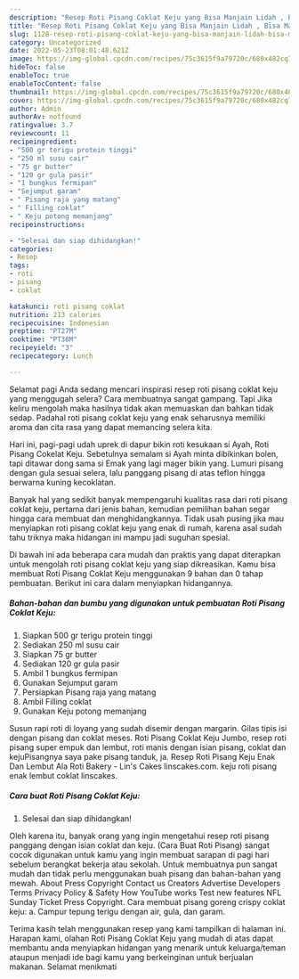 ```yaml
---
description: "Resep Roti Pisang Coklat Keju yang Bisa Manjain Lidah , Bisa Manjain Lidah"
title: "Resep Roti Pisang Coklat Keju yang Bisa Manjain Lidah , Bisa Manjain Lidah"
slug: 1128-resep-roti-pisang-coklat-keju-yang-bisa-manjain-lidah-bisa-manjain-lidah
category: Uncategorized
date: 2022-05-23T08:01:48.621Z
image: https://img-global.cpcdn.com/recipes/75c3615f9a79720c/680x482cq70/roti-pisang-coklat-keju-foto-resep-utama.jpg
hideToc: false
enableToc: true
enableTocContent: false
thumbnail: https://img-global.cpcdn.com/recipes/75c3615f9a79720c/680x482cq70/roti-pisang-coklat-keju-foto-resep-utama.jpg
cover: https://img-global.cpcdn.com/recipes/75c3615f9a79720c/680x482cq70/roti-pisang-coklat-keju-foto-resep-utama.jpg
author: Admin
authorAv: notfound
ratingvalue: 3.7
reviewcount: 11
recipeingredient:
- "500 gr terigu protein tinggi"
- "250 ml susu cair"
- "75 gr butter"
- "120 gr gula pasir"
- "1 bungkus fermipan"
- "Sejumput garam"
- " Pisang raja yang matang"
- " Filling coklat"
- " Keju potong memanjang"
recipeinstructions:

- "Selesai dan siap dihidangkan!"
categories:
- Resep
tags:
- roti
- pisang
- coklat

katakunci: roti pisang coklat 
nutrition: 213 calories
recipecuisine: Indonesian
preptime: "PT27M"
cooktime: "PT38M"
recipeyield: "3"
recipecategory: Lunch

---
```



Selamat pagi Anda sedang mencari inspirasi resep roti pisang coklat keju yang menggugah selera? Cara membuatnya sangat gampang. Tapi Jika keliru mengolah maka hasilnya tidak akan memuaskan dan bahkan tidak sedap. Padahal roti pisang coklat keju yang enak seharusnya memiliki aroma dan cita rasa yang dapat memancing selera kita.


Hari ini, pagi-pagi udah uprek di dapur bikin roti kesukaan si Ayah, Roti Pisang Cokelat Keju. Sebetulnya semalam si Ayah minta dibikinkan bolen, tapi ditawar dong sama si Emak yang lagi mager bikin yang. Lumuri pisang dengan gula sesuai selera, lalu panggang pisang di atas teflon hingga berwarna kuning kecoklatan.

Banyak hal yang sedikit banyak mempengaruhi kualitas rasa dari roti pisang coklat keju, pertama dari jenis bahan, kemudian pemilihan bahan segar hingga cara membuat dan menghidangkannya. Tidak usah pusing jika mau menyiapkan roti pisang coklat keju yang enak di rumah, karena asal sudah tahu triknya maka hidangan ini mampu jadi suguhan spesial.


Di bawah ini ada beberapa cara mudah dan praktis yang dapat diterapkan untuk mengolah roti pisang coklat keju yang siap dikreasikan. Kamu bisa membuat Roti Pisang Coklat Keju menggunakan 9 bahan dan 0 tahap pembuatan. Berikut ini cara dalam menyiapkan hidangannya.

<!--inarticleads1-->

##### Bahan-bahan dan bumbu yang digunakan untuk pembuatan Roti Pisang Coklat Keju:

1. Siapkan 500 gr terigu protein tinggi
1. Sediakan 250 ml susu cair
1. Siapkan 75 gr butter
1. Sediakan 120 gr gula pasir
1. Ambil 1 bungkus fermipan
1. Gunakan Sejumput garam
1. Persiapkan  Pisang raja yang matang
1. Ambil  Filling coklat
1. Gunakan  Keju potong memanjang


Susun rapi roti di loyang yang sudah disemir dengan margarin. Gilas tipis isi dengan pisang dan coklat meses. Roti Pisang Coklat Keju Jumbo, resep roti pisang super empuk dan lembut, roti manis dengan isian pisang, coklat dan kejuPisangnya saya pake pisang tanduk, ja. Resep Roti Pisang Keju Enak Dan Lembut Ala Roti Bakery - Lin&#39;s Cakes linscakes.com. keju roti pisang enak lembut coklat linscakes. 

<!--inarticleads2-->

##### Cara buat Roti Pisang Coklat Keju:


1. Selesai dan siap dihidangkan!

Oleh karena itu, banyak orang yang ingin mengetahui resep roti pisang panggang dengan isian coklat dan keju. (Cara Buat Roti Pisang) sangat cocok digunakan untuk kamu yang ingin membuat sarapan di pagi hari sebelum berangkat bekerja atau sekolah. Untuk membuatnya pun sangat mudah dan tidak perlu menggunakan buah pisang dan bahan-bahan yang mewah. About Press Copyright Contact us Creators Advertise Developers Terms Privacy Policy &amp; Safety How YouTube works Test new features NFL Sunday Ticket Press Copyright. Cara membuat pisang goreng crispy coklat keju: a. Campur tepung terigu dengan air, gula, dan garam. 

Terima kasih telah menggunakan resep yang kami tampilkan di halaman ini. Harapan kami, olahan Roti Pisang Coklat Keju yang mudah di atas dapat membantu anda menyiapkan hidangan yang menarik untuk keluarga/teman ataupun menjadi ide bagi kamu yang berkeinginan untuk berjualan makanan. Selamat menikmati
